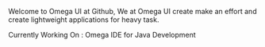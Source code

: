 Welcome to Omega UI at Github,
We at Omega UI create make an effort and create lightweight applications for heavy task.

Currently Working On : Omega IDE for Java Development
